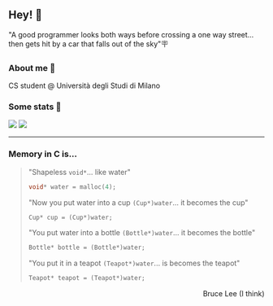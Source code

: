 ## Hey! 👋

"A good programmer looks both ways before crossing a one way street… then gets hit by a car that falls out of the sky"🪧

### About me 🦥

CS student @ Università degli Studi di Milano

### Some stats 📑

![](https://github-readme-stats.vercel.app/api?username=Hidan0&count_private=true&show_icons=true&bg_color=1e1e2e&text_color=cdd6f4&icon_color=cba6f7&title_color=94e2d5)
![](https://github-readme-stats.vercel.app/api/top-langs/?username=Hidan0&hide=html,css&langs_count=10&layout=compact&bg_color=1e1e2e&text_color=cdd6f4&icon_color=cba6f7&title_color=94e2d5)

---

### Memory in C is...

> "Shapeless `void*`... like water"
>
> ```c
> void* water = malloc(4);
> ```
>
> "Now you put water into a cup `(Cup*)water`... it becomes the cup"
>
> ```c
> Cup* cup = (Cup*)water;
> ```
>
> "You put water into a bottle `(Bottle*)water`... it becomes the bottle"
>
> ```c
> Bottle* bottle = (Bottle*)water;
> ```
>
> "You put it in a teapot `(Teapot*)water`... is becomes the teapot"
>
> ```c
> Teapot* teapot = (Teapot*)water;
> ```

<p align="right">Bruce Lee (I think)</p>
